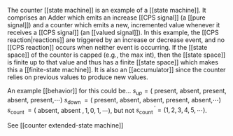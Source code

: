 The counter [[state machine]] is an example of a [[state machine]]. It comprises an Adder which emits an increase [[CPS signal]] (a [[pure signal]]) and a counter which emits a new, incremented value whenever it receives a [[CPS signal]] (an [[valued signal]]). In this example, the [[CPS reaction|reactions]] are triggered by an increase or decrease event, and no [[CPS reaction]] occurs when neither event is occurring. If the [[state space]] of the counter is capped (e.g., the max int), then the [[state space]] is finite up to that value and thus has a finite [[state space]] which makes this a [[finite-state machine]]. It is also an [[accumulator]] since the counter relies on previous values to produce new values.

An example [[behavior]] for this could be...
$s_{u p}=($ present, absent, present, absent, present,$\cdots)$
$s_{\text {down }}=($ present, absent, absent, present, absent,$\cdots)$
$s_{\text {count }}=($ absent, absent $, 1,0,1, \cdots)$, but not $s_{\text {count }}^{\prime}=(1,2,3,4,5, \cdots)$.

See [[counter extended-state machine]]